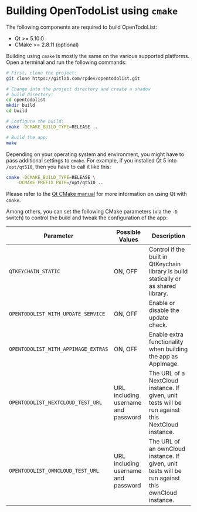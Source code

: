 # Building OpenTodoList using `cmake`

The following components are required to build OpenTodoList:

* Qt >= 5.10.0
* CMake >= 2.8.11 (optional)

Building using `cmake` is mostly the same on the various supported platforms. Open a terminal and run the following commands:


```bash
# First, clone the project:
git clone https://gitlab.com/rpdev/opentodolist.git

# Change into the project directory and create a shadow
# build directory:
cd opentodolist
mkdir build
cd build

# Configure the build:
cmake -DCMAKE_BUILD_TYPE=RELEASE ..

# Build the app:
make
```

Depending on your operating system and environment, you might have to
pass additional settings to `cmake`. For example, if you installed
Qt 5 into `/opt/qt510`, then you have to call it like this:


```bash
cmake -DCMAKE_BUILD_TYPE=RELEASE \
    -DCMAKE_PREFIX_PATH=/opt/qt510 ..
```

Please refer to the [Qt CMake manual](http://doc.qt.io/qt-5/cmake-manual.html)
for more information on using Qt with `cmake`.

Among others, you can set the following CMake parameters (via the `-D` switch)
to control the build and tweak the configuration of the app:

| **Parameter** | **Possible Values** | **Description** |
| ------------- | ------------------- | --------------- |
| `QTKEYCHAIN_STATIC` | ON, OFF | Control if the built in QtKeychain library is build statically or as shared library. |
| `OPENTODOLIST_WITH_UPDATE_SERVICE` | ON, OFF | Enable or disable the update check. |
| `OPENTODOLIST_WITH_APPIMAGE_EXTRAS` | ON, OFF | Enable extra functionality when building the app as AppImage. |
| `OPENTODOLIST_NEXTCLOUD_TEST_URL` | URL including username and password | The URL of a NextCloud instance. If given, unit tests will be run against this NextCloud instance. |
| `OPENTODOLIST_OWNCLOUD_TEST_URL` | URL including username and password | The URL of an ownCloud instance. If given, unit tests will be run against this ownCloud instance. |
